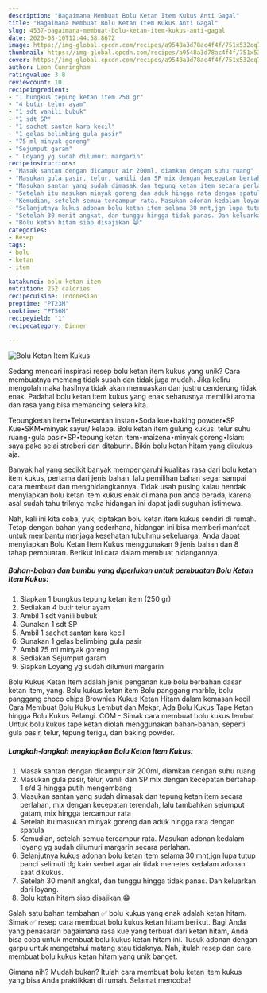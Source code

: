 ```yaml
---
description: "Bagaimana Membuat Bolu Ketan Item Kukus Anti Gagal"
title: "Bagaimana Membuat Bolu Ketan Item Kukus Anti Gagal"
slug: 4537-bagaimana-membuat-bolu-ketan-item-kukus-anti-gagal
date: 2020-08-10T12:44:58.867Z
image: https://img-global.cpcdn.com/recipes/a9548a3d78ac4f4f/751x532cq70/bolu-ketan-item-kukus-foto-resep-utama.jpg
thumbnail: https://img-global.cpcdn.com/recipes/a9548a3d78ac4f4f/751x532cq70/bolu-ketan-item-kukus-foto-resep-utama.jpg
cover: https://img-global.cpcdn.com/recipes/a9548a3d78ac4f4f/751x532cq70/bolu-ketan-item-kukus-foto-resep-utama.jpg
author: Leon Cunningham
ratingvalue: 3.8
reviewcount: 10
recipeingredient:
- "1 bungkus tepung ketan item 250 gr"
- "4 butir telur ayam"
- "1 sdt vanili bubuk"
- "1 sdt SP"
- "1 sachet santan kara kecil"
- "1 gelas belimbing gula pasir"
- "75 ml minyak goreng"
- "Sejumput garam"
- " Loyang yg sudah dilumuri margarin"
recipeinstructions:
- "Masak santan dengan dicampur air 200ml, diamkan dengan suhu ruang"
- "Masukan gula pasir, telur, vanili dan SP mix dengan kecepatan bertahap 1 s/d 3 hingga putih mengembang"
- "Masukan santan yang sudah dimasak dan tepung ketan item secara perlahan, mix dengan kecepatan terendah, lalu tambahkan sejumput gatam, mix hingga tercampur rata"
- "Setelah itu masukan minyak goreng dan aduk hingga rata dengan spatula"
- "Kemudian, setelah semua tercampur rata. Masukan adonan kedalam loyang yg sudah dilumuri margarin secara perlahan."
- "Selanjutnya kukus adonan bolu ketan item selama 30 mnt,jgn lupa tutup panci selimuti dg kain serbet agar air tidak menetes kedalam adonan saat dikukus."
- "Setelah 30 menit angkat, dan tunggu hingga tidak panas. Dan keluarkan dari loyang."
- "Bolu ketan hitam siap disajikan 😁"
categories:
- Resep
tags:
- bolu
- ketan
- item

katakunci: bolu ketan item 
nutrition: 252 calories
recipecuisine: Indonesian
preptime: "PT23M"
cooktime: "PT56M"
recipeyield: "1"
recipecategory: Dinner

---
```



![Bolu Ketan Item Kukus](https://img-global.cpcdn.com/recipes/a9548a3d78ac4f4f/751x532cq70/bolu-ketan-item-kukus-foto-resep-utama.jpg)

Sedang mencari inspirasi resep bolu ketan item kukus yang unik? Cara membuatnya memang tidak susah dan tidak juga mudah. Jika keliru mengolah maka hasilnya tidak akan memuaskan dan justru cenderung tidak enak. Padahal bolu ketan item kukus yang enak seharusnya memiliki aroma dan rasa yang bisa memancing selera kita.

Tepungketan item•Telur•santan instan•Soda kue•baking powder•SP Kue•SKM•minyak sayur/ kelapa. Bolu ketan item gulung kukus. telur suhu ruang•gula pasir•SP•tepung ketan item•maizena•minyak goreng•Isian: saya pake selai stroberi dan ditaburin. Bikin bolu ketan hitam yang dikukus aja.

Banyak hal yang sedikit banyak mempengaruhi kualitas rasa dari bolu ketan item kukus, pertama dari jenis bahan, lalu pemilihan bahan segar sampai cara membuat dan menghidangkannya. Tidak usah pusing kalau hendak menyiapkan bolu ketan item kukus enak di mana pun anda berada, karena asal sudah tahu triknya maka hidangan ini dapat jadi suguhan istimewa.


Nah, kali ini kita coba, yuk, ciptakan bolu ketan item kukus sendiri di rumah. Tetap dengan bahan yang sederhana, hidangan ini bisa memberi manfaat untuk membantu menjaga kesehatan tubuhmu sekeluarga. Anda dapat menyiapkan Bolu Ketan Item Kukus menggunakan 9 jenis bahan dan 8 tahap pembuatan. Berikut ini cara dalam membuat hidangannya.

<!--inarticleads1-->

##### Bahan-bahan dan bumbu yang diperlukan untuk pembuatan Bolu Ketan Item Kukus:

1. Siapkan 1 bungkus tepung ketan item (250 gr)
1. Sediakan 4 butir telur ayam
1. Ambil 1 sdt vanili bubuk
1. Gunakan 1 sdt SP
1. Ambil 1 sachet santan kara kecil
1. Gunakan 1 gelas belimbing gula pasir
1. Ambil 75 ml minyak goreng
1. Sediakan Sejumput garam
1. Siapkan  Loyang yg sudah dilumuri margarin


Bolu Kukus Ketan Item adalah jenis penganan kue bolu berbahan dasar ketan item, yang. Bolu kukus ketan item Bolu panggang marble, bolu panggang choco chips Brownies Kukus Ketan Hitam dalam kemasan kecil Cara Membuat Bolu Kukus Lembut dan Mekar, Ada Bolu Kukus Tape Ketan hingga Bolu Kukus Pelangi. COM - Simak cara membuat bolu kukus lembut Untuk bolu kukus tape ketan diolah menggunakan bahan-bahan, seperti gula pasir, telur, tepung terigu, dan baking powder. 

<!--inarticleads2-->

##### Langkah-langkah menyiapkan Bolu Ketan Item Kukus:

1. Masak santan dengan dicampur air 200ml, diamkan dengan suhu ruang
1. Masukan gula pasir, telur, vanili dan SP mix dengan kecepatan bertahap 1 s/d 3 hingga putih mengembang
1. Masukan santan yang sudah dimasak dan tepung ketan item secara perlahan, mix dengan kecepatan terendah, lalu tambahkan sejumput gatam, mix hingga tercampur rata
1. Setelah itu masukan minyak goreng dan aduk hingga rata dengan spatula
1. Kemudian, setelah semua tercampur rata. Masukan adonan kedalam loyang yg sudah dilumuri margarin secara perlahan.
1. Selanjutnya kukus adonan bolu ketan item selama 30 mnt,jgn lupa tutup panci selimuti dg kain serbet agar air tidak menetes kedalam adonan saat dikukus.
1. Setelah 30 menit angkat, dan tunggu hingga tidak panas. Dan keluarkan dari loyang.
1. Bolu ketan hitam siap disajikan 😁


Salah satu bahan tambahan ✅ bolu kukus yang enak adalah ketan hitam. Simak ✅ resep cara membuat bolu kukus ketan hitam berikut. Bagi Anda yang penasaran bagaimana rasa kue yang terbuat dari ketan hitam, Anda bisa coba untuk membuat bolu kukus ketan hitam ini. Tusuk adonan dengan garpu untuk mengetahui matang atau tidaknya. Nah, itulah resep dan cara membuat bolu kukus ketan hitam yang unik banget. 

Gimana nih? Mudah bukan? Itulah cara membuat bolu ketan item kukus yang bisa Anda praktikkan di rumah. Selamat mencoba!
